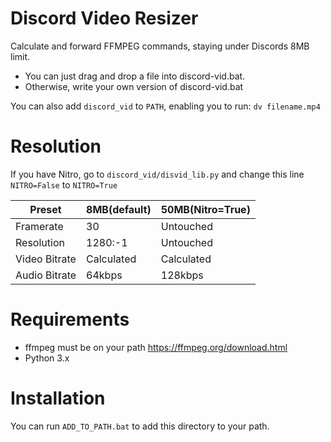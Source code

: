 # Discord Video Resizer
Calculate and forward FFMPEG commands, staying under Discords 8MB limit.

* You can just drag and drop a file into discord-vid.bat.
* Otherwise, write your own version of discord-vid.bat

You can also add `discord_vid` to `PATH`, enabling you to run: 
`dv filename.mp4`

# Resolution

If you have Nitro, go to `discord_vid/disvid_lib.py` and change this line
`NITRO=False` to `NITRO=True`

| Preset        | 8MB(default) | 50MB(Nitro=True) |
|---------------|--------------|------------------|
| Framerate     | 30           | Untouched        |
| Resolution    | 1280:-1      | Untouched        |
| Video Bitrate | Calculated   | Calculated       |
| Audio Bitrate | 64kbps       | 128kbps          |


# Requirements

* ffmpeg must be on your path https://ffmpeg.org/download.html
* Python 3.x

# Installation
You can run `ADD_TO_PATH.bat` to add this directory to your path.